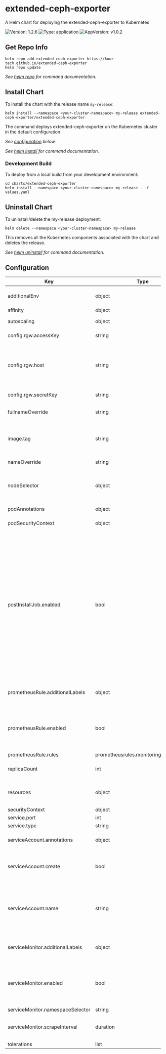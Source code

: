 # extended-ceph-exporter

A Helm chart for deploying the extended-ceph-exporter to Kubernetes

![Version: 1.2.6](https://img.shields.io/badge/Version-1.2.6-informational?style=flat-square) ![Type: application](https://img.shields.io/badge/Type-application-informational?style=flat-square) ![AppVersion: v1.0.2](https://img.shields.io/badge/AppVersion-v1.0.2-informational?style=flat-square)

## Get Repo Info

```console
helm repo add extended-ceph-exporter https://koor-tech.github.io/extended-ceph-exporter
helm repo update
```

_See [helm repo](https://helm.sh/docs/helm/helm_repo/) for command documentation._

## Install Chart

To install the chart with the release name `my-release`:

```console
helm install --namespace <your-cluster-namespace> my-release extended-ceph-exporter/extended-ceph-exporter
```

The command deploys extended-ceph-exporter on the Kubernetes cluster in the default configuration.

_See [configuration](#configuration) below._

_See [helm install](https://helm.sh/docs/helm/helm_install/) for command documentation._

### Development Build
To deploy from a local build from your development environment:

```console
cd charts/extended-ceph-exporter
helm install --namespace <your-cluster-namespace> my-release . -f values.yaml
```

## Uninstall Chart

To uninstall/delete the my-release deployment:

```console
helm delete --namespace <your-cluster-namespace> my-release
```

This removes all the Kubernetes components associated with the chart and deletes the release.

_See [helm uninstall](https://helm.sh/docs/helm/helm_uninstall/) for command documentation._

## Configuration

| Key | Type | Default | Description |
|-----|------|---------|-------------|
| additionalEnv | object | `{}` | Will be put in a Secret and used as env vars |
| affinity | object | `{}` | [Affinity](https://kubernetes.io/docs/concepts/scheduling-eviction/assign-pod-node/#affinity-and-anti-affinity) |
| autoscaling | object | `{"enabled":false,"maxReplicas":100,"minReplicas":1,"targetCPUUtilizationPercentage":80}` | Autoscaling configuration |
| config.rgw.accessKey | string | Randomly generated | RGW admin access key |
| config.rgw.host | string | First detected RGW endpoint | The Ceph RGW endpoint as a URL, e.g. "https://your-ceph-rgw-endpoint-here:8443" |
| config.rgw.secretKey | string | Randomly generated | RGW admin secret key |
| fullnameOverride | string | `""` | Override fully-qualified app name |
| image.tag | string | `""` | Overrides the image tag whose default is the chart appVersion. |
| nameOverride | string | `""` | Override chart name |
| nodeSelector | object | `{}` | [Create a pod that gets scheduled to your chosen node](https://kubernetes.io/docs/tasks/configure-pod-container/assign-pods-nodes/#create-a-pod-that-gets-scheduled-to-your-chosen-node) |
| podAnnotations | object | `{}` | Annotations to add to the pod |
| podSecurityContext | object | `{}` | [Pod security context](https://kubernetes.io/docs/tasks/configure-pod-container/security-context/) |
| postInstallJob.enabled | bool | `true` | If enabled,  will create a rgw admin user `extended-ceph-exporter` either on Rook/Ceph cluster pre upgrade(when having extended-ceph-exporter as a helm dependency) or on post install of extended-ceph-exporter(needs existing Rook/Ceph cluster). This user will be used for extended ceph metrics. |
| prometheusRule.additionalLabels | object | `{}` | Additional Labels for the PrometheusRule object |
| prometheusRule.enabled | bool | `false` | Specifies whether a prometheus-operator PrometheusRule should be created |
| prometheusRule.rules | prometheusrules.monitoring.coreos.com | `[]` |  |
| replicaCount | int | `1` | Number of replicas of the exporter |
| resources | object | `{"limits":{"cpu":"125m","memory":"150Mi"},"requests":{"cpu":"25m","memory":"150Mi"}}` | These are sane defaults for "small" object storages |
| securityContext | object | `{}` | [Security context](https://kubernetes.io/docs/tasks/configure-pod-container/security-context/) |
| service.port | int | `9138` |  |
| service.type | string | `"ClusterIP"` |  |
| serviceAccount.annotations | object | `{}` | Annotations to add to the service account |
| serviceAccount.create | bool | `true` | Specifies whether a service account should be created |
| serviceAccount.name | string | `""` | The name of the service account to use. If not set and create is true, a name is generated using the fullname template |
| serviceMonitor.additionalLabels | object | `{}` | Additional Labels for the ServiceMonitor object |
| serviceMonitor.enabled | bool | `false` | Specifies whether a prometheus-operator ServiceMonitor should be created |
| serviceMonitor.namespaceSelector | string | `nil` |  |
| serviceMonitor.scrapeInterval | duration | `"30s"` | Interval at which metrics should be scraped |
| tolerations | list | `[]` | [Tolerations](https://kubernetes.io/docs/concepts/scheduling-eviction/taint-and-toleration/) |
